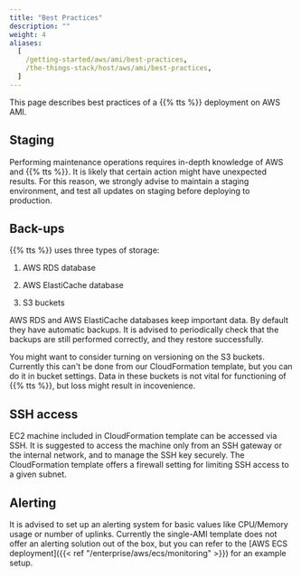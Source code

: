 ```yaml
---
title: "Best Practices"
description: ""
weight: 4
aliases:
  [
    /getting-started/aws/ami/best-practices,
    /the-things-stack/host/aws/ami/best-practices,
  ]
---
```


This page describes best practices of a {{% tts %}} deployment on AWS AMI.

## Staging

Performing maintenance operations requires in-depth knowledge of AWS and {{% tts %}}. It is likely that certain action might have unexpected results. For this reason, we strongly advise to maintain a staging environment, and test all updates on staging before deploying to production.

## Back-ups

{{% tts %}} uses three types of storage:

1. AWS RDS database

2. AWS ElastiCache database

3. S3 buckets

AWS RDS and AWS ElastiCache databases keep important data. By default they have automatic backups. It is advised to periodically check that the backups are still performed correctly, and they restore successfully.

You might want to consider turning on versioning on the S3 buckets. Currently this can't be done from our CloudFormation template, but you can do it in bucket settings. Data in these buckets is not vital for functioning of {{% tts %}}, but loss might result in incovenience.

## SSH access

EC2 machine included in CloudFormation template can be accessed via SSH. It is suggested to access the machine only from an SSH gateway or the internal network, and to manage the SSH key securely. The CloudFormation template offers a firewall setting for limiting SSH access to a given subnet.

## Alerting

It is advised to set up an alerting system for basic values like CPU/Memory usage or number of uplinks. Currently the single-AMI template does not offer an alerting solution out of the box, but you can refer to the [AWS ECS deployment]({{< ref "/enterprise/aws/ecs/monitoring" >}}) for an example setup.

